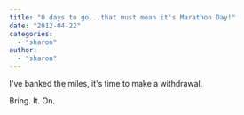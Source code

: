 ```yaml
---
title: "0 days to go...that must mean it's Marathon Day!"
date: "2012-04-22"
categories: 
  - "sharon"
author: 
  - "sharon"
---
```


I've banked the miles, it's time to make a withdrawal.

Bring. It. On.
